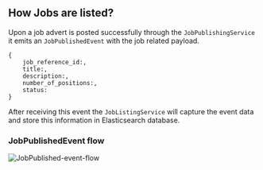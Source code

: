 ## How Jobs are listed?

Upon a job advert is posted successfully through the `JobPublishingService` it emits an `JobPublishedEvent` with the job related payload.

```
{
    job_reference_id:,
    title:,
    description:,
    number_of_positions:,
    status:
}
```
After receiving this event the `JobListingService` will capture the event data and store this information in Elasticsearch database.

### JobPublishedEvent flow

![JobPublished-event-flow](./resources/job_published_event.png)